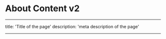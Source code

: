 # About Content v2

---

title: 'Title of the page'
description: 'meta description of the page'

---
